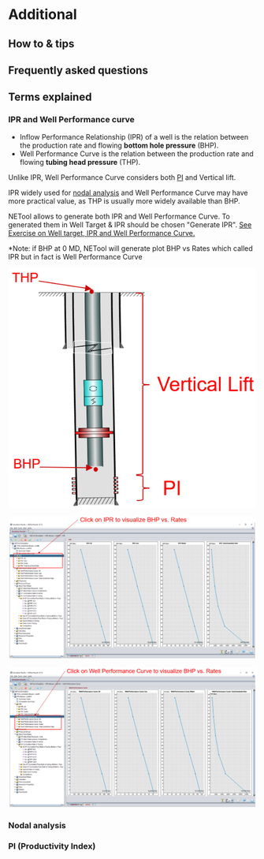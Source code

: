 # Additional

## How to & tips



## Frequently asked questions



## Terms explained

### IPR and Well Performance curve

* Inflow Performance Relationship \(IPR\) of a well is the relation between the production rate and flowing **bottom hole pressure** \(BHP\). 
* Well Performance Curve is the relation between the production rate and flowing **tubing head pressure** \(THP\).

Unlike IPR, Well Performance Curve considers both [PI](additional.md#pi-productivity-index) and Vertical lift.

IPR widely used for [nodal analysis](additional.md#nodal-analysis) and Well Performance Curve may have more practical value, as THP is usually more widely available than BHP.

NETool allows to generate both IPR and Well Performance Curve. To generated them in Well Target & IPR should be chosen "Generate IPR". [See Exercise on Well target, IPR and Well Performance Curve.](exercises.md#well-target-ipr-and-well-performance-curve)

\*Note: if BHP at 0 MD, NETool will generate plot BHP vs Rates which called IPR but in fact is Well Performance Curve

![](.gitbook/assets/image%20%2829%29.png)



![Example of IPR generated by Netool](.gitbook/assets/image%20%2827%29.png)

![Example of Well Performance curve generated by Netool](.gitbook/assets/image%20%282%29.png)

### Nodal analysis



### PI \(Productivity Index\)



